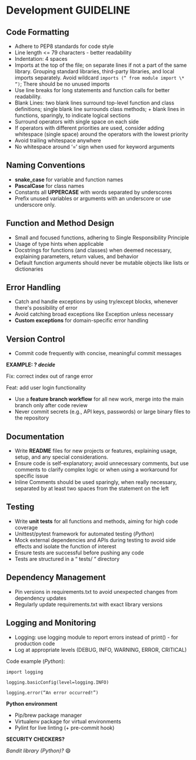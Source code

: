 # Development GUIDELINE


## Code Formatting

- Adhere to PEP8 standards for code style
- Line length <= 79 characters - better readability
- Indentation: 4 spaces
- Imports at the top of the file; on separate lines if not a part of the same library. Grouping standard libraries, third-party libraries, and local imports separately. Avoid wildcard `imports (“ from module import \* ”)`; There should be no unused imports
- Use line breaks for long statements and function calls for better readability.
- Blank Lines: two blank lines surround top-level function and class definitions; single blank line surrounds class methods; + blank lines in functions, sparingly, to indicate logical sections
- Surround operators with single space on each side
- If operators with different priorities are used, consider adding whitespace (single space) around the operators with the lowest priority
- Avoid trailing whitespace anywhere
- No whitespace around ‘=‘ sign when used for keyword arguments

## Naming Conventions

- **snake_case** for variable and function names
- **PascalCase** for class names
- Constants all **UPPERCASE** with words separated by underscores
- Prefix unused variables or arguments with an underscore or use underscore only.

## Function and Method Design

- Small and focused functions, adhering to Single Responsibility Principle
- Usage of type hints when applicable
- Docstrings for functions (and classes) when deemed necessary, explaining parameters, return values, and behavior
- Default function arguments should never be mutable objects like lists or dictionaries

## Error Handling

- Catch and handle exceptions by using try/except blocks, whenever there's possibility of error
- Avoid catching broad exceptions like Exception unless necessary
- **Custom exceptions** for domain-specific error handling

## Version Control

- Commit code frequently with concise, meaningful commit messages

**EXAMPLE: ? *decide***

Fix: correct index out of range error

Feat: add user login functionality

- Use a **feature branch workflow** for all new work, merge into the main branch only after code review
- Never commit secrets (e.g., API keys, passwords) or large binary files to the repository

## Documentation

- Write **README** files for new projects or features, explaining usage, setup, and any special considerations.
- Ensure code is self-explanatory; avoid unnecessary comments, but use comments to clarify complex logic or when using a workaround for specific issue
- Inline Comments should be used sparingly, when really necessary, separated by at least two spaces from the statement on the left

## Testing

- Write **unit tests** for all functions and methods, aiming for high code coverage
- Unittest/pytest framework for automated testing (*Python*)
- Mock external dependencies and APIs during testing to avoid side effects and isolate the function of interest
- Ensure tests are successful before pushing any code
- Tests are structured in a “ tests/ “ directory

## Dependency Management

- Pin versions in requirements.txt to avoid unexpected changes from dependency updates
- Regularly update requirements.txt with exact library versions

## Logging and Monitoring

- Logging: use logging module to report errors instead of print() - for production code
- Log at appropriate levels (DEBUG, INFO, WARNING, ERROR, CRITICAL)

Code example (*Python*):

`import logging`

`logging.basicConfig(level=logging.INFO)`

`logging.error(“An error occurred!”)`



**Python environment** 

- Pip/brew package manager
- Virtualenv package for virtual environments
- Pylint for live linting (+ pre-commit hook)

**SECURITY CHECKERS?**

*Bandit library (Python)?*  :smile: